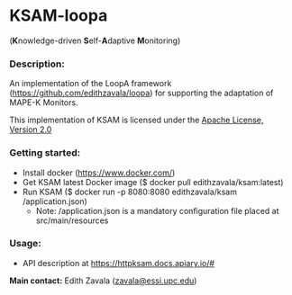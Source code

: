 # KSAM-loopa
(**K**nowledge-driven **S**elf-**A**daptive **M**onitoring)

### Description:
An implementation of the LoopA framework (https://github.com/edithzavala/loopa) for supporting the adaptation of MAPE-K Monitors.

This implementation of KSAM is licensed under the [Apache License, Version 2.0](http://www.apache.org/licenses/LICENSE-2.0)

### Getting started:
- Install docker (https://www.docker.com/)
- Get KSAM latest Docker image ($ docker pull edithzavala/ksam:latest)
- Run KSAM ($ docker run -p 8080:8080 edithzavala/ksam /application.json)
  * Note: /application.json is a mandatory configuration file placed at src/main/resources

### Usage:

- API description at https://httpksam.docs.apiary.io/#

**Main contact:** Edith Zavala (<zavala@essi.upc.edu>)

